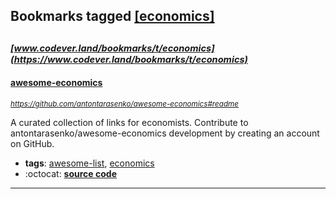 ## Bookmarks tagged [[economics]](https://www.codever.land/search?q=[economics])

_<sup><sup>[www.codever.land/bookmarks/t/economics](https://www.codever.land/bookmarks/t/economics)</sup></sup>_
---
#### [awesome-economics](https://github.com/antontarasenko/awesome-economics#readme)
_<sup>https://github.com/antontarasenko/awesome-economics#readme</sup>_

A curated collection of links for economists. Contribute to antontarasenko/awesome-economics development by creating an account on GitHub.
* **tags**: [awesome-list](../tagged/awesome-list.md), [economics](../tagged/economics.md)
* :octocat: **[source code](https://github.com/antontarasenko/awesome-economics#readme)**
---
